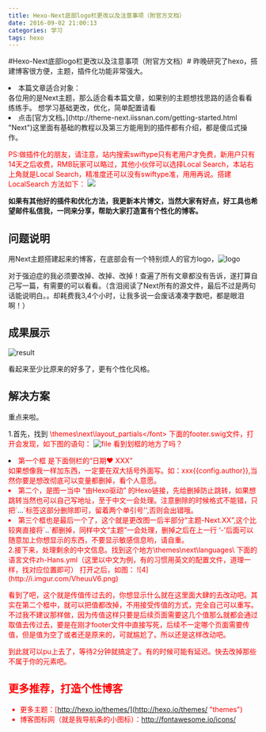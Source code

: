 ```yaml
---
title: Hexo-Next底部logo栏更改以及注意事项（附官方文档）
date: 2016-09-02 21:00:13
categories: 学习
tags: hexo
---
```

#Hexo-Next底部logo栏更改以及注意事项（附官方文档）#
昨晚研究了hexo，搭建博客很方便，主题，插件化功能非常强大。
<li>本篇文章适合对象：</li>各位用的是Next主题，那么适合看本篇文章，如果别的主题想找思路的适合看看练练手。
<!--more-->
想学习基础更改，优化，简单配置请看<li>点击[官方文档。](http://theme-next.iissnan.com/getting-started.html "Next")这里面有基础的教程以及第三方能用到的插件都有介绍，都是傻瓜式操作。

<font color=red>PS:做插件化的朋友，请注意，站内搜索swiftype只有老用户才免费，新用户只有14天之后收费，RMB玩家可以略过，其他小伙伴可以选择Local Search，本站右上角就是Local Search，精准度还可以没有swiftype准，用用再说。搭建LocalSearch 方法如下：</font>
![](http://i.imgur.com/ZOWaumB.png)

**如果有其他好的插件和优化方法，我更新本片博文，当然大家有好点，好工具也希望邮件私信我，一同来分享，帮助大家打造富有个性化的博客。**
## 问题说明 ##
用Next主题搭建起来的博客，在底部会有一个特别烦人的官方logo，![logo](http://i.imgur.com/aLjk0uq.png)

对于强迫症的我必须要改掉、改掉、改掉！查遍了所有文章都没有告诉，遂打算自己写一篇，有需要的可以看看。（含泪阅读了Next所有的源文件，最后不过是两句话能说明白。。却耗费我3,4个小时，让我多说一会废话凑凑字数吧，都是眼泪啊！）

## 成果展示 ##
![result](http://i.imgur.com/lXKnuIk.png)

看起来至少比原来的好多了，更有个性化风格。


## 解决方案 ##
重点来啦。

1.首先，找到<font color=red> \themes\next\layout\_partials\</font> 下面的<font color=red>footer.swig</font>文件，打开会发现，如下图的语句：
![file](http://i.imgur.com/EGi9tzY.png)
看到划框的地方了吗？
<li>第一个框 是下面侧栏的“日期❤ XXX”</li>如果想像我一样加东西，一定要在双大括号外面写。如：xxx{{config.author}},当然你要是想改彻底可以变量都删掉，看个人意愿。
<li>第二个，是图一当中 “由Hexo驱动” 的Hexo链接，先给删掉防止跳转，如果想跳转当然也可以自己写地址，至于中文一会处理。<font color=red>注意删除的时候格式不能错，只把`<a>...</a>`标签这部分删除即可，留着两个单引号'',否则会出错哦。</font></li>
<li>第三个框也是最后一个了，这个就是更改图一后半部分“主题-Next.XX”,这个比较爽直接将`<a>..</a>`都删掉，同样中文“主题”一会处理，删掉之后在上一行 ‘-’后面可以随意加上你想显示的东西，不要显示敏感信息哟，请自重。</li>
2.接下来，处理剩余的中文信息。找到这个地方<font color=red>\themes\next\languages\ 下面的语言文件zh-Hans.yml（这里以中文为例，有的习惯用英文的配置文件，道理一样，找对应位置即可）</font>
打开之后，如图：
![4](http://i.imgur.com/VheuuV6.png)

看到了吧，这个就是传值传过去的，你想显示什么就在这里面大肆的去改动吧。其实在第二个框中，就可以把值都改掉，不用接受传值的方式，完全自己可以重写。不过我不建议那样做，因为传值这样只要是后续页面需要这几个值那么就都会通过取值去传过去，要是在刚才footer文件中直接写死，后续不一定哪个页面需要传值，但是值为空了或者还是原来的，可就尴尬了。所以还是这样改动吧。

到此就可以pu上去了，等待2分钟就搞定了。有的时候可能有延迟。快去改掉那些不属于你的元素吧。

## 更多推荐，打造个性博客 ##


- 更多主题：[http://hexo.io/themes/](http://hexo.io/themes/ "themes")
- 博客图标网（就是我导航条的小图标）：[http://fontawesome.io/icons/  ](http://fontawesome.io/icons/  )